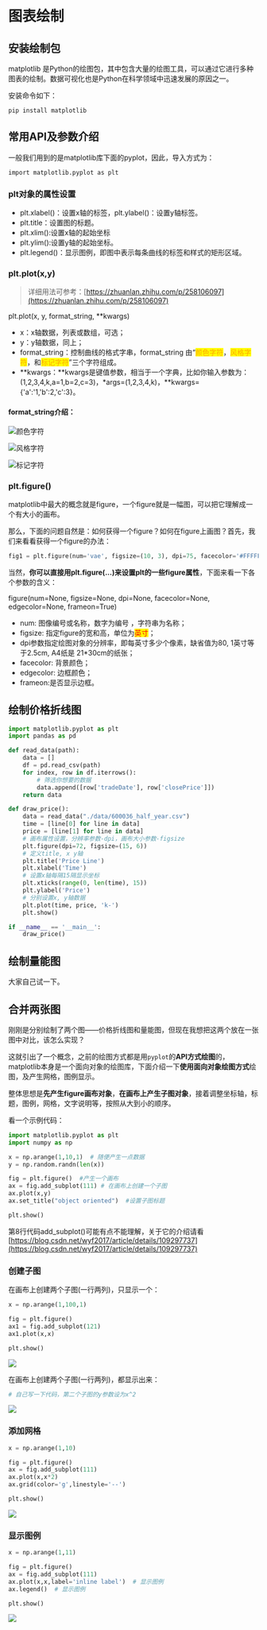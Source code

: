# 图表绘制

## 安装绘制包

matplotlib 是Python的绘图包，其中包含大量的绘图工具，可以通过它进行多种图表的绘制。数据可视化也是Python在科学领域中迅速发展的原因之一。

安装命令如下：

```
pip install matplotlib
```

## 常用API及参数介绍

一般我们用到的是matplotlib库下面的pyplot，因此，导入方式为：

```
import matplotlib.pyplot as plt
```

### plt对象的属性设置

* plt.xlabel()：设置x轴的标签，plt.ylabel()：设置y轴标签。
* plt.title：设置图的标题。
* plt.xlim():设置x轴的起始坐标
* plt.ylim():设置y轴的起始坐标。
* plt.legend()：显示图例，即图中表示每条曲线的标签和样式的矩形区域。

### plt.plot(x,y)

> 详细用法可参考：[https://zhuanlan.zhihu.com/p/258106097](https://zhuanlan.zhihu.com/p/258106097)

plt.plot(x, y, format\_string, \*\*kwargs)

* x：x轴数据，列表或数组，可选；
* y：y轴数据，同上；
* format\_string：控制曲线的格式字串，format\_string 由“<mark style="color:orange;">颜色字符</mark>，<mark style="color:orange;">风格字符</mark>，和<mark style="color:orange;">标记字符</mark>”三个字符组成。
* \*\*kwargs：\*\*kwargs是键值参数，相当于一个字典，比如你输入参数为：(1,2,3,4,k,a=1,b=2,c=3)，\*args=(1,2,3,4,k)，\*\*kwargs={'a':'1,'b':2,'c':3}。

#### format\_string介绍：

![颜色字符](<../.gitbook/assets/image (9) (1).png>)

![风格字符](<../.gitbook/assets/image (4).png>)

![标记字符](<../.gitbook/assets/image (11) (1).png>)

### plt.figure()

matplotlib中最大的概念就是figure，一个figure就是一幅图，可以把它理解成一个有大小的画布。

那么，下面的问题自然是：如何获得一个figure？如何在figure上画图？首先，我们来看看获得一个figure的办法：

```python
fig1 = plt.figure(num='vae', figsize=(10, 3), dpi=75, facecolor='#FFFFFF', edgecolor='#0000FF')
```

当然，**你可以直接用plt.figure(...)来设置plt的一些figure属性**，下面来看一下各个参数的含义：

figure(num=None, figsize=None, dpi=None, facecolor=None, edgecolor=None, frameon=True)&#x20;

* num: 图像编号或名称，数字为编号 ，字符串为名称；
* figsize: 指定figure的宽和高，单位为<mark style="color:red;">英寸</mark>；
* dpi参数指定绘图对象的分辨率，即每英寸多少个像素，缺省值为80, 1英寸等于2.5cm, A4纸是 21\*30cm的纸张；
* facecolor: 背景颜色；
* edgecolor: 边框颜色；
* frameon:是否显示边框。

## 绘制价格折线图

```python
import matplotlib.pyplot as plt
import pandas as pd

def read_data(path):
    data = []
    df = pd.read_csv(path)
    for index, row in df.iterrows():
        # 筛选你想要的数据
        data.append([row['tradeDate'], row['closePrice']])
    return data

def draw_price():
    data = read_data("./data/600036_half_year.csv")
    time = [line[0] for line in data]
    price = [line[1] for line in data]
    # 画布属性设置，分辨率参数-dpi，画布大小参数-figsize
    plt.figure(dpi=72, figsize=(15, 6))
    # 定义title, x y轴
    plt.title('Price Line')
    plt.xlabel('Time')
    # 设置x轴每隔15隔显示坐标
    plt.xticks(range(0, len(time), 15))
    plt.ylabel('Price')
    # 分别设置x, y轴数据
    plt.plot(time, price, 'k-')
    plt.show()

if __name__ == '__main__':
    draw_price()
```

## 绘制量能图

大家自己试一下。

## 合并两张图

刚刚是分别绘制了两个图——价格折线图和量能图，但现在我想把这两个放在一张图中对比，该怎么实现？

这就引出了一个概念，之前的绘图方式都是用`pyplot`的**API方式绘图**的，matplotlib本身是一个面向对象的绘图库，下面介绍一下**使用面向对象绘图方式**绘图，及产生网格，图例显示。

整体思想是**先产生figure画布对象**，**在画布上产生子图对象**，接着调整坐标轴，标题，图例，网格，文字说明等，按照从大到小的顺序。

看一个示例代码：

```python
import matplotlib.pyplot as plt
import numpy as np

x = np.arange(1,10,1)  # 随便产生一点数据
y = np.random.randn(len(x))

fig = plt.figure()  #产生一个画布
ax = fig.add_subplot(111) # 在画布上创建一个子图
ax.plot(x,y)
ax.set_title("object oriented")  #设置子图标题

plt.show()
```

第8行代码add\_subplot()可能有点不能理解，关于它的介绍请看[https://blog.csdn.net/wyf2017/article/details/109297737](https://blog.csdn.net/wyf2017/article/details/109297737)

### 创建子图

在画布上创建两个子图(一行两列)，只显示一个：

```python
x = np.arange(1,100,1)

fig = plt.figure()
ax1 = fig.add_subplot(121)
ax1.plot(x,x)

plt.show()
```

![](<../.gitbook/assets/image (2).png>)

在画布上创建两个子图(一行两列)，都显示出来：

```python
# 自己写一下代码，第二个子图的y参数设为x^2
```

![](<../.gitbook/assets/image (5) (1).png>)

### **添加网格**

```python
x = np.arange(1,10)

fig = plt.figure()
ax = fig.add_subplot(111)
ax.plot(x,x*2)
ax.grid(color='g',linestyle='--')

plt.show()
```

![](<../.gitbook/assets/image (9).png>)

### **显示图例**

```python
x = np.arange(1,11)

fig = plt.figure()
ax = fig.add_subplot(111)
ax.plot(x,x,label='inline label')  # 显示图例
ax.legend()  # 显示图例

plt.show()
```

![](<../.gitbook/assets/image (5).png>)
